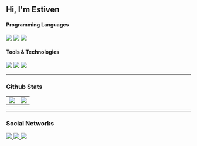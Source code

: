## Hi, I'm Estiven

<h4>Programming Languages</h4>
<p>
  <img src="https://img.shields.io/badge/JavaScript-F7DF1E?style=for-the-badge&logo=javascript&logoColor=black">
  <img src="https://img.shields.io/badge/HTML5-E34F26?style=for-the-badge&logo=html5&logoColor=white">
  <img src="https://img.shields.io/badge/CSS3-1572B6?style=for-the-badge&logo=css3&logoColor=white">
  
</p>

<h4>Tools & Technologies</h4>
<p>
  <img src="https://img.shields.io/badge/Git-F05032?style=for-the-badge&logo=git&logoColor=white">
  <img src="https://img.shields.io/badge/GitHub-100000?style=for-the-badge&logo=github&logoColor=white">
  <img src="https://img.shields.io/badge/Linux-FCC624?style=for-the-badge&logo=linux&logoColor=black">
</p>

---

### Github Stats

<table>
  <tr>
    <td valign="top">
      <img src="https://github-readme-stats.vercel.app/api/top-langs/?username=devEstivenValencia&theme=ayu-mirage&card_width=450em&layout=compact"/>
    </td>
    <td valign="top">
      <img src="https://github-readme-stats.vercel.app/api?username=devEstivenValencia&show_icons=true&theme=ayu-mirage&hide=stars,issues&count_private=true&card_width=450em"/>
    </td>
  </tr>
</table>

---

### Social Networks

<p>
  <a href="https://www.linkedin.com/in/estivenvalencia/" target="_blank">
    <img src="https://img.shields.io/badge/LinkedIn-0077B5?style=for-the-badge&logo=linkedin&logoColor=white">
  </a>
  <a href="https://estivenvalencia.co/dev/portfolio" target="_blank">
    <img src="https://img.shields.io/badge/Portfolio-0A0A0A?style=for-the-badge&logo=dev.to&logoColor=white">
  </a>
  <a href="mailto:contacto@estivenvalencia.co" target="_blank">
    <img src="https://img.shields.io/badge/Gmail-D14836?style=for-the-badge&logo=gmail&logoColor=white">
  </a>
</p>
